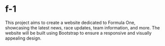 # f-1
This project aims to create a website dedicated to Formula One, showcasing the latest news, race updates, team information, and more. The website will be built using Bootstrap to ensure a responsive and visually appealing design.
